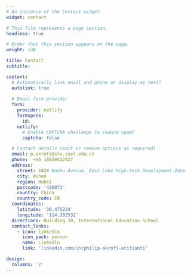 ```yaml
---
# An instance of the Contact widget.
widget: contact

# This file represents a page section.
headless: true

# Order that this section appears on the page.
weight: 130

title: Contact
subtitle:

content:
  # Automatically link email and phone or display as text?
  autolink: true
  
  # Email form provider
  form:
    provider: netlify
    formspree:
      id:
    netlify:
      # Enable CAPTCHA challenge to reduce spam?
      captcha: false

  # Contact details (edit or remove options as required)
  email: p.akrofi@stu.zuel.edu.cn
  phone:  +86 18650432427
  address:
    street: 182# Nanhu Avenue, East Lake High-tech Development Zone
    city: Wuhan
    region: Hubei
    postcode: '430073'
    country: China
    country_code: CN
  coordinates:
    latitude: '30.475224'
    longitude: '114.393532'
  directions: Building 10, International Education School
  contact_links:
    - icon: linkedin
      icon_pack: person
      name: Linkedln
      link: 'linkedin.com/in/philip-akrofi-atitianti'

design:
  columns: '2'
---
```

